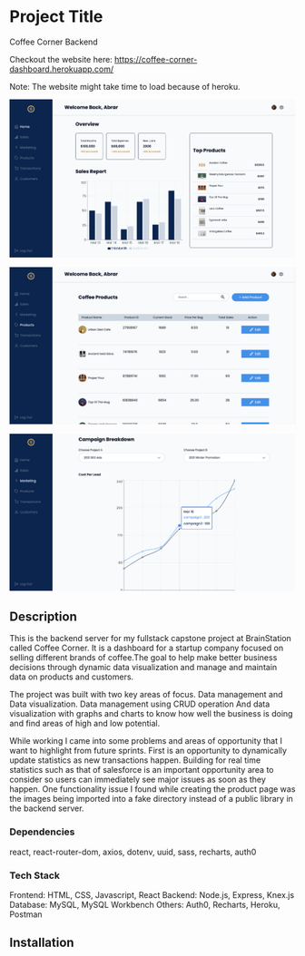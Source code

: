 # Project Title
Coffee Corner Backend

Checkout the website here: https://coffee-corner-dashboard.herokuapp.com/

Note: The website might take time to load because of heroku.

![alt text](/thumbnail-1.png)

![alt text](/thumbnail-2.png)

![alt text](/thumbnail-3.png)
## Description
This is the backend server for my fullstack capstone project at BrainStation called Coffee Corner. It is a dashboard for a startup company focused on selling different brands of coffee.The goal to help make better business decisions through dynamic data visualization and manage and maintain data on products and customers.

The project was built with two key areas of focus. Data management and Data visualization. Data management using CRUD operation And data visualization with graphs and charts to know how well the business is doing and find areas of high and low potential.

While working I came into some problems and areas of opportunity that I want to highlight from future sprints. First is an opportunity to dynamically update statistics as new transactions happen. Building for real time statistics such as that of salesforce is an important opportunity area to consider so users can immediately see major issues as soon as they happen. One functionality issue I found while creating the product page was the images being imported into a fake directory instead of a public library in the backend server.

### Dependencies
react, react-router-dom, axios, dotenv, uuid, sass, recharts, auth0

### Tech Stack
Frontend: HTML, CSS, Javascript, React
Backend: Node.js, Express, Knex.js
Database: MySQL, MySQL Workbench
Others: Auth0, Recharts, Heroku, Postman

## Installation
